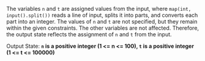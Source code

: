 The variables `n` and `t` are assigned values from the input, where `map(int, input().split())` reads a line of input, splits it into parts, and converts each part into an integer. The values of `n` and `t` are not specified, but they remain within the given constraints. The other variables are not affected. Therefore, the output state reflects the assignment of `n` and `t` from the input.

Output State: **`n` is a positive integer (1 <= n <= 100), `t` is a positive integer (1 <= t <= 100000)**